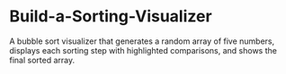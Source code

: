 # Build-a-Sorting-Visualizer
A bubble sort visualizer that generates a random array of five numbers, displays each sorting step with highlighted comparisons, and shows the final sorted array.
